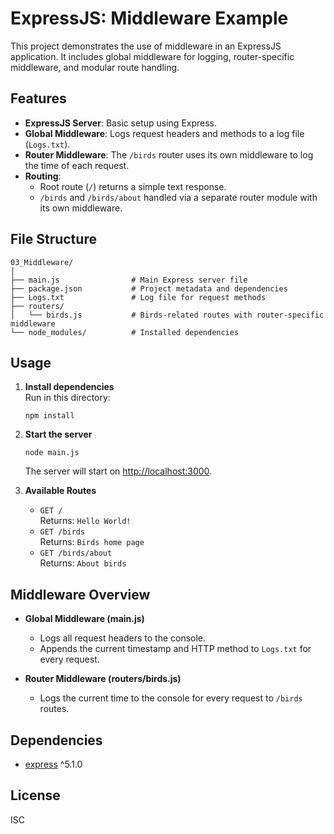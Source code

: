 # ExpressJS: Middleware Example

This project demonstrates the use of middleware in an ExpressJS application. It includes global middleware for logging, router-specific middleware, and modular route handling.

## Features

- **ExpressJS Server**: Basic setup using Express.
- **Global Middleware**: Logs request headers and methods to a log file (`Logs.txt`).
- **Router Middleware**: The `/birds` router uses its own middleware to log the time of each request.
- **Routing**:
  - Root route (`/`) returns a simple text response.
  - `/birds` and `/birds/about` handled via a separate router module with its own middleware.

## File Structure

```
03_Middleware/
│
├── main.js                # Main Express server file
├── package.json           # Project metadata and dependencies
├── Logs.txt               # Log file for request methods
├── routers/
│   └── birds.js           # Birds-related routes with router-specific middleware
└── node_modules/          # Installed dependencies
```

## Usage

1. **Install dependencies**  
   Run in this directory:
   ```
   npm install
   ```

2. **Start the server**
   ```
   node main.js
   ```
   The server will start on [http://localhost:3000](http://localhost:3000).

3. **Available Routes**
   - `GET /`  
     Returns: `Hello World!`
   - `GET /birds`  
     Returns: `Birds home page`
   - `GET /birds/about`  
     Returns: `About birds`

## Middleware Overview

- **Global Middleware (main.js)**
  - Logs all request headers to the console.
  - Appends the current timestamp and HTTP method to `Logs.txt` for every request.

- **Router Middleware (routers/birds.js)**
  - Logs the current time to the console for every request to `/birds` routes.

## Dependencies

- [express](https://www.npmjs.com/package/express) ^5.1.0

## License

ISC